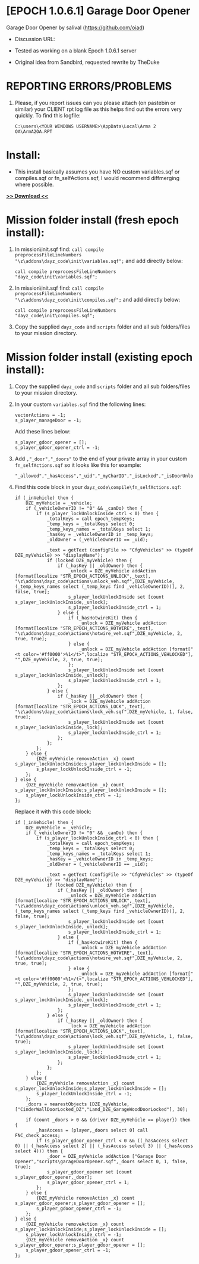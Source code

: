 # [EPOCH 1.0.6.1] Garage Door Opener
Garage Door Opener by salival (https://github.com/oiad)

* Discussion URL:

* Tested as working on a blank Epoch 1.0.6.1 server
* Original idea from Sandbird, requested rewrite by TheDuke

# REPORTING ERRORS/PROBLEMS

1. Please, if you report issues can you please attach (on pastebin or similar) your CLIENT rpt log file as this helps find out the errors very quickly. To find this logfile:

	```sqf
	C:\users\<YOUR WINDOWS USERNAME>\AppData\Local\Arma 2 OA\ArmA2OA.RPT
	```

# Install:

* This install basically assumes you have NO custom variables.sqf or compiles.sqf or fn_selfActions.sqf, I would recommend diffmerging where possible.

**[>> Download <<](https://github.com/oiad/garageDoorOpener/archive/master.zip)**

# Mission folder install (fresh epoch install):

1. In mission\init.sqf find: <code>call compile preprocessFileLineNumbers "\z\addons\dayz_code\init\variables.sqf";</code> and add directly below:

	```sqf
	call compile preprocessFileLineNumbers "dayz_code\init\variables.sqf";
	```
	
2. In mission\init.sqf find: <code>call compile preprocessFileLineNumbers "\z\addons\dayz_code\init\compiles.sqf";</code> and add directly below:

	```sqf
	call compile preprocessFileLineNumbers "dayz_code\init\compiles.sqf";
	```

3. Copy the supplied <code>dayz_code</code> and <code>scripts</code> folder and all sub folders/files to your mission directory.

# Mission folder install (existing epoch install):

1. Copy the supplied <code>dayz_code</code> and <code>scripts</code> folder and all sub folders/files to your mission directory.
2. In your custom <code>variables.sqf</code> find the following lines:
	```sqf
	vectorActions = -1;
	s_player_manageDoor = -1;
	```
	Add these lines below:
	```sqf
	s_player_gdoor_opener = [];
	s_player_gdoor_opener_ctrl = -1;
	```

3. Add <code>,"_door","_doors"</code> to the end of your private array in your custom <code>fn_selfActions.sqf</code> so it looks like this for example:
	```sqf
	"_allowed","_hasAccess","_uid","_myCharID","_isLocked","_isDoorUnlocked","_door","_doors"];
	```

4. Find this code block in your <code>dayz_code\compile\fn_selfActions.sqf</code>:
	```sqf
	if (_inVehicle) then {
		DZE_myVehicle = _vehicle;
		if (_vehicleOwnerID != "0" && _canDo) then {
			if (s_player_lockUnlockInside_ctrl < 0) then {
				_totalKeys = call epoch_tempKeys;
				_temp_keys = _totalKeys select 0;
				_temp_keys_names = _totalKeys select 1;	
				_hasKey = _vehicleOwnerID in _temp_keys;
				_oldOwner = (_vehicleOwnerID == _uid);
			
				_text = getText (configFile >> "CfgVehicles" >> (typeOf DZE_myVehicle) >> "displayName");
				if (locked DZE_myVehicle) then {
					if (_hasKey || _oldOwner) then {
						_unlock = DZE_myVehicle addAction [format[localize "STR_EPOCH_ACTIONS_UNLOCK",_text], "\z\addons\dayz_code\actions\unlock_veh.sqf",[DZE_myVehicle,(_temp_keys_names select (_temp_keys find _vehicleOwnerID))], 2, false, true];
						s_player_lockUnlockInside set [count s_player_lockUnlockInside,_unlock];
						s_player_lockUnlockInside_ctrl = 1;
					} else {
						if (_hasHotwireKit) then {
							_unlock = DZE_myVehicle addAction [format[localize "STR_EPOCH_ACTIONS_HOTWIRE",_text], "\z\addons\dayz_code\actions\hotwire_veh.sqf",DZE_myVehicle, 2, true, true];
						} else {
							_unlock = DZE_myVehicle addAction [format["<t color='#ff0000'>%1</t>",localize "STR_EPOCH_ACTIONS_VEHLOCKED"], "",DZE_myVehicle, 2, true, true];
						};
						s_player_lockUnlockInside set [count s_player_lockUnlockInside,_unlock];
						s_player_lockUnlockInside_ctrl = 1;
					};
				} else {
					if (_hasKey || _oldOwner) then {
						_lock = DZE_myVehicle addAction [format[localize "STR_EPOCH_ACTIONS_LOCK",_text], "\z\addons\dayz_code\actions\lock_veh.sqf",DZE_myVehicle, 1, false, true];
						s_player_lockUnlockInside set [count s_player_lockUnlockInside,_lock];
						s_player_lockUnlockInside_ctrl = 1;
					};
				};
			};
		} else {
			{DZE_myVehicle removeAction _x} count s_player_lockUnlockInside;s_player_lockUnlockInside = [];
			s_player_lockUnlockInside_ctrl = -1;
		};
	} else {
		{DZE_myVehicle removeAction _x} count s_player_lockUnlockInside;s_player_lockUnlockInside = [];
		s_player_lockUnlockInside_ctrl = -1;
	};
	```
	Replace it with this code block:
	```sqf
	if (_inVehicle) then {
		DZE_myVehicle = _vehicle;
		if (_vehicleOwnerID != "0" && _canDo) then {
			if (s_player_lockUnlockInside_ctrl < 0) then {
				_totalKeys = call epoch_tempKeys;
				_temp_keys = _totalKeys select 0;
				_temp_keys_names = _totalKeys select 1;	
				_hasKey = _vehicleOwnerID in _temp_keys;
				_oldOwner = (_vehicleOwnerID == _uid);
			
				_text = getText (configFile >> "CfgVehicles" >> (typeOf DZE_myVehicle) >> "displayName");
				if (locked DZE_myVehicle) then {
					if (_hasKey || _oldOwner) then {
						_unlock = DZE_myVehicle addAction [format[localize "STR_EPOCH_ACTIONS_UNLOCK",_text], "\z\addons\dayz_code\actions\unlock_veh.sqf",[DZE_myVehicle,(_temp_keys_names select (_temp_keys find _vehicleOwnerID))], 2, false, true];
						s_player_lockUnlockInside set [count s_player_lockUnlockInside,_unlock];
						s_player_lockUnlockInside_ctrl = 1;
					} else {
						if (_hasHotwireKit) then {
							_unlock = DZE_myVehicle addAction [format[localize "STR_EPOCH_ACTIONS_HOTWIRE",_text], "\z\addons\dayz_code\actions\hotwire_veh.sqf",DZE_myVehicle, 2, true, true];
						} else {
							_unlock = DZE_myVehicle addAction [format["<t color='#ff0000'>%1</t>",localize "STR_EPOCH_ACTIONS_VEHLOCKED"], "",DZE_myVehicle, 2, true, true];
						};
						s_player_lockUnlockInside set [count s_player_lockUnlockInside,_unlock];
						s_player_lockUnlockInside_ctrl = 1;
					};
				} else {
					if (_hasKey || _oldOwner) then {
						_lock = DZE_myVehicle addAction [format[localize "STR_EPOCH_ACTIONS_LOCK",_text], "\z\addons\dayz_code\actions\lock_veh.sqf",DZE_myVehicle, 1, false, true];
						s_player_lockUnlockInside set [count s_player_lockUnlockInside,_lock];
						s_player_lockUnlockInside_ctrl = 1;
					};
				};
			};
		} else {
			{DZE_myVehicle removeAction _x} count s_player_lockUnlockInside;s_player_lockUnlockInside = [];
			s_player_lockUnlockInside_ctrl = -1;
		};
		_doors = nearestObjects [DZE_myVehicle, ["CinderWallDoorLocked_DZ","Land_DZE_GarageWoodDoorLocked"], 30];

		if (count _doors > 0 && {driver DZE_myVehicle == player}) then {
			_hasAccess = [player,_doors select 0] call FNC_check_access;
			if (s_player_gdoor_opener_ctrl < 0 && ((_hasAccess select 0) || (_hasAccess select 2) || (_hasAccess select 3) || (_hasAccess select 4))) then {
				_door = DZE_myVehicle addAction ["Garage Door Opener","scripts\garageDoorOpener.sqf",_doors select 0, 1, false, true];
				s_player_gdoor_opener set [count s_player_gdoor_opener,_door];
				s_player_gdoor_opener_ctrl = 1;
			};
		} else {
			{DZE_myVehicle removeAction _x} count s_player_gdoor_opener;s_player_gdoor_opener = [];
			s_player_gdoor_opener_ctrl = -1;
		};
	} else {
		{DZE_myVehicle removeAction _x} count s_player_lockUnlockInside;s_player_lockUnlockInside = [];
		s_player_lockUnlockInside_ctrl = -1;
		{DZE_myVehicle removeAction _x} count s_player_gdoor_opener;s_player_gdoor_opener = [];
		s_player_gdoor_opener_ctrl = -1;
	};
	```